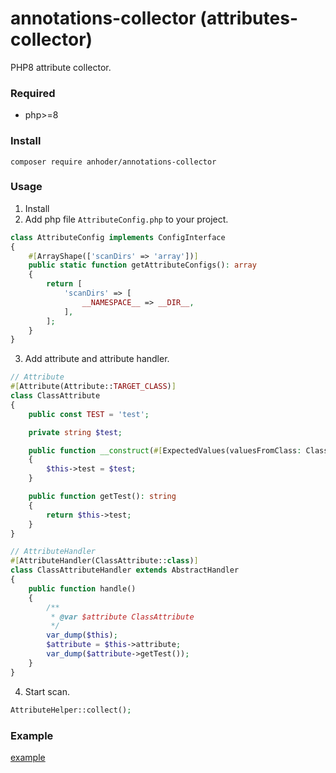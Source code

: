 # annotations-collector (attributes-collector)

PHP8 attribute collector.

### Required

* php>=8

### Install

```shell
composer require anhoder/annotations-collector
```

### Usage

1. Install
2. Add php file `AttributeConfig.php` to your project.

```php
class AttributeConfig implements ConfigInterface
{
    #[ArrayShape(['scanDirs' => 'array'])]
    public static function getAttributeConfigs(): array
    {
        return [
            'scanDirs' => [
                __NAMESPACE__ => __DIR__,
            ],
        ];
    }
}
```
3. Add attribute and attribute handler.

```php
// Attribute
#[Attribute(Attribute::TARGET_CLASS)]
class ClassAttribute
{
    public const TEST = 'test';

    private string $test;

    public function __construct(#[ExpectedValues(valuesFromClass: ClassAttribute::class)] string $test)
    {
        $this->test = $test;
    }

    public function getTest(): string
    {
        return $this->test;
    }
}

// AttributeHandler
#[AttributeHandler(ClassAttribute::class)]
class ClassAttributeHandler extends AbstractHandler
{
    public function handle()
    {
        /**
         * @var $attribute ClassAttribute
         */
        var_dump($this);
        $attribute = $this->attribute;
        var_dump($attribute->getTest());
    }
}
```
4. Start scan.

```php
AttributeHelper::collect();
```

### Example

[example](./tests)


